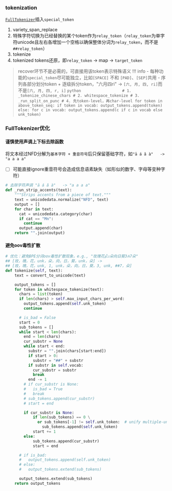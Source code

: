 

### tokenization
[`FullTokenizer`](https://github.com/google-research/bert/blob/master/tokenization.py#L161C11-L161C11)插入`special_token`

1. variety_span_replace
2. 特殊字符切换为已经替换的某个token作为`relay_token`（`relay_token`为单字符unicode且左右各增加一个空格以确保整体分词为`relay_token`，而不是`##relay_token`）
3. tokenize
4. tokenized tokens还原，即`relay_token` → map → `target_token`
  > recover环节不是必需的，可直接用该token表示特殊语义
!!! info 
    - 每种功能的`special_token`尽可能独立，比如`[SPACE]` 不和 `[PAD]`、`[SEP]`共用
    - 序列各部分划分token + 逐级拆分token，"六月四ri" -> `[六, 月, 四, ri]`而不是`[六, 月, 四, r, i]`
    ```python                 
      # 1. _tokenize_chinese_chars
      # 2. whitespace_tokenize
      # 3. _run_split_on_punc
      # 4. 先token-level，再char-level
      for token in above_token_seq:
        if token in vocab:
          output_tokens.append(token)
        else:
          for c in vocab:
            output_tokens.append(c if c in vocab else unk_token)
    ```


### FullTokenizer优化

#### 谨慎使用声调上下标去除函数
将文本经过NFD分解为`基本字符 + 重音符号`后只保留基础字符，如`"ā á ǎ à"   -> "a a a a"`  

  - [ ] 可能直接ignore重音符号会造成信息语素缺失（如形似的数字、字母等变种字符）
```python title="BasicTokenizer._run_strip_accents"
# 去除字符声调 "ā á ǎ à"   -> "a a a a"
def _run_strip_accents(text):
    """Strips accents from a piece of text."""
    text = unicodedata.normalize("NFD", text)
    output = []
    for char in text:
      cat = unicodedata.category(char)
      if cat == "Mn":
        continue
      output.append(char)
    return "".join(output)
```

#### 避免oov毒性扩散
```python title="WordpieceTokenizer.tokenize"
# 优化：避免BPE分词oov毒性扩散现象，e.g., "玫瑰花𝖟lᴤ朵向日葵3Ⰻ7朵"
## [玫，瑰，花，unk，朵，向，日，葵，unk，朵] -> 
## [玫，瑰，花，unk, 1, unk，朵，向，日，葵，3, unk, ##7，朵]
def tokenize(self, text):
    text = convert_to_unicode(text)

    output_tokens = []
    for token in whitespace_tokenize(text):
      chars = list(token)
      if len(chars) > self.max_input_chars_per_word:
        output_tokens.append(self.unk_token)
        continue

      # is_bad = False
      start = 0
      sub_tokens = []
      while start < len(chars):
        end = len(chars)
        cur_substr = None
        while start < end:
          substr = "".join(chars[start:end])
          if start > 0:
            substr = "##" + substr
          if substr in self.vocab:
            cur_substr = substr
            break
          end -= 1
        # if cur_substr is None:
        #   is_bad = True
        #   break
        # sub_tokens.append(cur_substr)
        # start = end

        if cur_substr is None:
            if len(sub_tokens) == 0 \
              or sub_tokens[-1] != self.unk_token:  # unify multiple-unk_token or one_unk-to-one_token
                sub_tokens.append(self.unk_token)
            start += 1
        else:
            sub_tokens.append(cur_substr)
            start = end

      # if is_bad:
      #   output_tokens.append(self.unk_token)
      # else:
      #   output_tokens.extend(sub_tokens)

      output_tokens.extend(sub_tokens)
    return output_tokens
```